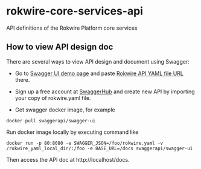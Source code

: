# rokwire-core-services-api
API definitions of the Rokwire Platform core services

## How to view API design doc 
There are several ways to view API design and document using Swagger:

- Go to [Swagger UI demo page](https://petstore.swagger.io/) and paste [Rokwire API YAML file URL](https://raw.githubusercontent.com/rokwire/scci-core-services-api/develop/rokwire.yaml) there.

- Sign up a free account at [SwaggerHub](https://swagger.io/tools/swaggerhub/) and create new API by importing your copy of rokwire.yaml file.

- Get swagger docker image, for example 

```docker pull swaggerapi/swagger-ui``` 

Run docker image locally by executing command like 

```docker run -p 80:8080 -e SWAGGER_JSON=/foo/rokwire.yaml -v /rokwire_yaml_local_dir/:/foo -e BASE_URL=/docs swaggerapi/swagger-ui``` 

Then access the API doc at http://localhost/docs.  
